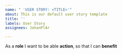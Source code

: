 ```yaml
---
name: " 'USER STORY: <TITLE>'"
about: This is our default user story template
title: ''
labels: User Story
assignees: JohanPlAr

---
```


As a **role** I want to be able **action**, so that I can **benefit**
